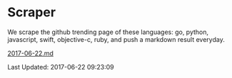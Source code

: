 # Scraper

We scrape the github trending page of these languages: go, python, javascript, swift, objective-c, ruby, and push a markdown result everyday.

[2017-06-22.md](https://github.com/henson/Scraper/blob/master/2017-06-22.md)

Last Updated: 2017-06-22 09:23:09